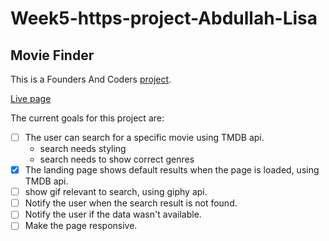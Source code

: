 # Week5-https-project-Abdullah-Lisa

## Movie Finder

This is a Founders And Coders [project](https://github.com/fac25/Week5-https-project-Abdullah-Lisa.git).

[Live page](https://fac25.github.io/Week5-https-project-Abdullah-Lisa/)

The current goals for this project are:

- [ ] The user can search for a specific movie using TMDB api.
  - search needs styling
  - search needs to show correct genres
- [x] The landing page shows default results when the page is loaded, using TMDB api.
- [ ] show gif relevant to search, using giphy api.
- [ ] Notify the user when the search result is not found.
- [ ] Notify the user if the data wasn't available.
- [ ] Make the page responsive.
